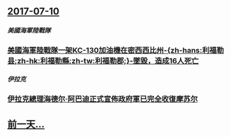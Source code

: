 ## [2017-07-10](/zh/news/2017/07/10/index.md)

##### 美國海軍陸戰隊
### [美國海軍陸戰隊一架KC-130加油機在密西西比州-{zh-hans:利福勒县;zh-hk:利福勒縣;zh-tw:利福勒郡;}-墜毀，造成16人死亡 ](/zh/news/2017/07/10/美國海軍陸戰隊一架KC-130加油機在密西西比州-zh-hans-利福勒县-zh-hk-利福勒縣-zh-tw-利福勒郡.md)
##### 伊拉克
### [伊拉克總理海德尔·阿巴迪正式宣佈政府軍已完全收復摩苏尔 ](/zh/news/2017/07/10/伊拉克總理海德尔-阿巴迪正式宣佈政府軍已完全收復摩苏尔.md)
## [前一天...](/zh/news/2017/07/9/index.md)

